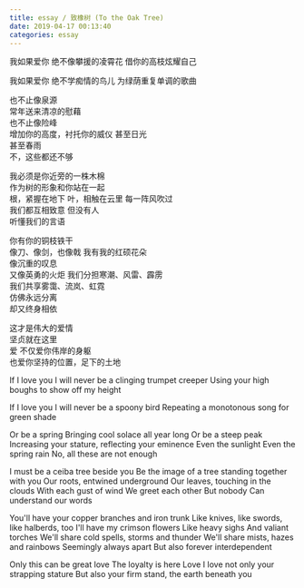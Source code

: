 ```yaml
---
title: essay / 致橡树 (To the Oak Tree)
date: 2019-04-17 00:13:40
categories: essay
---
```


我如果爱你
绝不像攀援的凌霄花
借你的高枝炫耀自己
 	 
我如果爱你
绝不学痴情的鸟儿
为绿荫重复单调的歌曲	
 	 
也不止像泉源	
常年送来清凉的慰藉	
也不止像险峰	
增加你的高度，衬托你的威仪
甚至日光	
甚至春雨	
不，这些都还不够	
 	 
我必须是你近旁的一株木棉	
作为树的形象和你站在一起	
根，紧握在地下	
叶，相触在云里	
每一阵风吹过	
我们都互相致意	
但没有人	
听懂我们的言语	
 	 
你有你的铜枝铁干	
像刀、像剑，也像戟
我有我的红硕花朵	
像沉重的叹息	
又像英勇的火炬	
我们分担寒潮、风雷、霹雳	
我们共享雾霭、流岚、虹霓	
仿佛永远分离	
却又终身相依	
 	 
这才是伟大的爱情	
坚贞就在这里	
爱
不仅爱你伟岸的身躯	
也爱你坚持的位置，足下的土地	


If I love you 
I will never be a clinging trumpet creeper
Using your high boughs to show off my height

If I love you
I will never be a spoony bird
Repeating a monotonous song for green shade

Or be a spring
Bringing cool solace all year long
Or be a steep peak
Increasing your stature, reflecting your eminence
Even the sunlight
Even the spring rain
No, all these are not enough

I must be a ceiba tree beside you
Be the image of a tree standing together with you
Our roots, entwined underground
Our leaves, touching in the clouds
With each gust of wind
We greet each other
But nobody
Can understand our words

You'll have your copper branches and iron trunk
Like knives, like swords, like halberds, too
I'll have my crimson flowers
Like heavy sighs
And valiant torches
We'll share cold spells, storms and thunder
We'll share mists, hazes and rainbows
Seemingly always apart
But also forever interdependent

Only this can be great love
The loyalty is here
Love
I love not only your strapping stature
But also your firm stand, the earth beneath you


